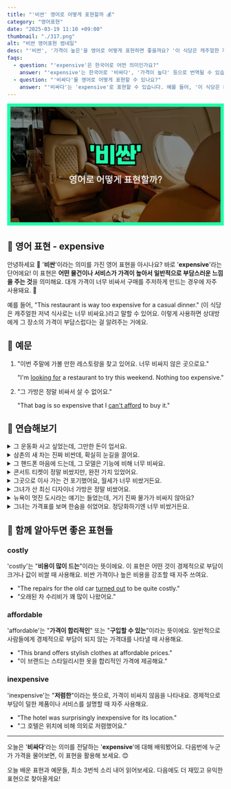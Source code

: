 ```yaml
---
title: "'비싼' 영어로 어떻게 표현할까 💰"
category: "영어표현"
date: "2025-03-19 11:10 +09:00"
thumbnail: "./317.png"
alt: "비싼 영어표현 썸네일"
desc: "'비싼', '가격이 높은'을 영어로 어떻게 표현하면 좋을까요? '이 식당은 캐주얼한 저녁 식사로는 너무 비싸요.', '그 가방은 정말 비싸서 살 수 없어요.' 등을 영어로 표현하는 법을 배워봅시다. 다양한 예문을 통해서 연습하고 본인의 표현으로 만들어 보세요."
faqs:
  - question: "'expensive'은 한국어로 어떤 의미인가요?"
    answer: "'expensive'는 한국어로 '비싸다', '가격이 높다' 등으로 번역될 수 있습니다. 일반적으로 가격이 높아 구매를 주저하게 만드는 상황에서 사용되죠."
  - question: "'비싸다'를 영어로 어떻게 표현할 수 있나요?"
    answer: "'비싸다'는 'expensive'로 표현할 수 있습니다. 예를 들어, '이 식당은 캐주얼한 저녁 식사로는 너무 비싸요.'는 'This restaurant is way too expensive for a casual dinner.'로 말할 수 있습니다."
---
```


![비싼 영어표현 썸네일](./317.png)

## 🌟 영어 표현 - expensive

안녕하세요 👋 '**비싼**'이라는 의미를 가진 영어 표현을 아시나요? 바로 '**expensive**'라는 단어에요! 이 표현은 **어떤 물건이나 서비스가 가격이 높아서 일반적으로 부담스러운 느낌을 주는 것**을 의미해요. 대개 가격이 너무 비싸서 구매를 주저하게 만드는 경우에 자주 사용돼요. 💸

예를 들어, "This restaurant is way too expensive for a casual dinner." (이 식당은 캐주얼한 저녁 식사로는 너무 비싸요.)라고 말할 수 있어요. 이렇게 사용하면 상대방에게 그 장소의 가격이 부담스럽다는 걸 알려주는 거에요.

## 📖 예문

1. "이번 주말에 가볼 만한 레스토랑을 찾고 있어요. 너무 비싸지 않은 곳으로요."

   "I'm [looking for](/blog/in-english/173.look-for/) a restaurant to try this weekend. Nothing too expensive."

2. "그 가방은 정말 비싸서 살 수 없어요."

   "That bag is so expensive that I [can't afford](/blog/in-english/026.cannot-afford/) to buy it."

## 💬 연습해보기

<details>
<summary>그 운동화 사고 싶었는데, 그만한 돈이 업서요.</summary>
<span>I wanted to buy those sneakers, but they're just too expensive for my budget.</span>
</details>

<details>
<summary>삼촌의 새 차는 진짜 비싼데, 확실히 눈길을 끌어요.</summary>
<span>My uncle's new car is super expensive, but it's definitely a head-turner.</span>
</details>

<details>
<summary>그 핸드폰 마음에 드는데, 그 모델은 기능에 비해 너무 비싸요.</summary>
<span>I like the phone, but that model is way too expensive for what it offers.</span>
</details>

<details>
<summary>콘서트 티켓이 정말 비쌌지만, 완전 가치 있었어요.</summary>
<span>The concert tickets were really expensive, but it was totally worth it.</span>
</details>

<details>
<summary>그곳으로 이사 가는 건 포기했어요, 월세가 너무 비쌌거든요.</summary>
<span>They <a href="/blog/vocab-1/046.give-up/">gave up</a> on the idea of moving there because the rent was so expensive.</span>
</details>

<details>
<summary>그녀가 산 최신 디자이너 가방은 정말 비쌌어요.</summary>
<span>The latest designer bag she bought was incredibly expensive.</span>
</details>

<details>
<summary>뉴욕이 멋진 도시라는 얘기는 들었는데, 거기 진짜 물가가 비싸지 않아요?</summary>
<span>I've heard New York is an amazing city, but isn't it really expensive there?</span>
</details>

<details>
<summary>그녀는 가격표를 보며 한숨을 쉬었어요. 정당화하기엔 너무 비쌌거든요.</summary>
<span>She <a href="/blog/in-english/320.sigh/">sighed</a> as she looked at the price tag; it was too expensive to <a href="/blog/in-english/322.justify/">justify</a>.</span>
</details>

## 🤝 함께 알아두면 좋은 표현들

### costly

'costly'는 "**비용이 많이 드는**"이라는 뜻이에요. 이 표현은 어떤 것이 경제적으로 부담이 크거나 값이 비쌀 때 사용해요. 비싼 가격이나 높은 비용을 강조할 때 자주 쓰여요.

- "The repairs for the old car [turned out](/blog/vocab-1/038.turn-out/) to be quite costly."
- "오래된 차 수리비가 꽤 많이 나왔어요."

### affordable

'affordable'는 "**가격이 합리적인**" 또는 "**구입할 수 있는**"이라는 뜻이에요. 일반적으로 사람들에게 경제적으로 부담이 되지 않는 가격대를 나타낼 때 사용해요.

- "This brand offers stylish clothes at affordable prices."
- "이 브랜드는 스타일리시한 옷을 합리적인 가격에 제공해요."

### inexpensive

'inexpensive'는 "**저렴한**"이라는 뜻으로, 가격이 비싸지 않음을 나타내요. 경제적으로 부담이 덜한 제품이나 서비스를 설명할 때 자주 사용해요.

- "The hotel was surprisingly inexpensive for its location."
- "그 호텔은 위치에 비해 의외로 저렴했어요."

---

오늘은 '**비싸다**'라는 의미를 전달하는 '**expensive**'에 대해 배워봤어요. 다음번에 누군가 가격을 물어보면, 이 표현을 활용해 보세요. 😊

오늘 배운 표현과 예문들, 최소 3번씩 소리 내어 읽어보세요. 다음에도 더 재밌고 유익한 표현으로 찾아올게요!
